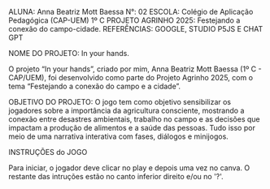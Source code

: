 ALUNA: Anna Beatriz Mott Baessa N°: 02 
ESCOLA: Colégio de Aplicação Pedagógica (CAP-UEM) 1º C
PROJETO AGRINHO 2025: Festejando a conexão do campo-cidade.
REFERÊNCIAS: GOOGLE, STUDIO P5JS E CHAT GPT 

NOME DO PROJETO: In your hands.

O projeto “In your hands”, criado por mim, Anna Beatriz Mott Baessa (1º C - CAP/UEM), foi desenvolvido como parte do Projeto Agrinho 2025, com o tema “Festejando a conexão do campo e a cidade”.

OBJETIVO DO PROJETO: O jogo tem como objetivo sensibilizar os jogadores sobre a importância da agricultura consciente, mostrando a conexão entre desastres ambientais, trabalho no campo e as decisões que impactam a produção de alimentos e a saúde das pessoas. Tudo isso por meio de uma narrativa interativa com fases, diálogos e minijogos.

INSTRUÇÕES do JOGO

Para iniciar, o jogador deve clicar no play e depois uma vez no canva.
O restante das intruções estão no canto inferior direito e/ou no '?'.

